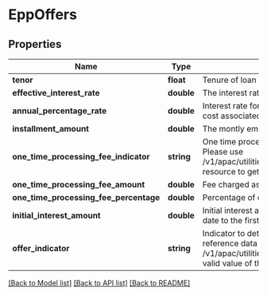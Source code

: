 # EppOffers

## Properties
Name | Type | Description | Notes
------------ | ------------- | ------------- | -------------
**tenor** | **float** | Tenure of loan in months. | 
**effective_interest_rate** | **double** | The interest rate applicable on Loan Amount. | [optional] 
**annual_percentage_rate** | **double** | Interest rate for a whole year. This includes any fees or additional cost associated. | [optional] 
**installment_amount** | **double** | The montly emi for the loan amount taken based on Tenor | [optional] 
**one_time_processing_fee_indicator** | **string** | One time processing fee indicator. This is a reference data field. Please use /v1/apac/utilities/referenceData/{oneTimeProcessingFeeIndicator} resource to get valid value of this field with description. | [optional] 
**one_time_processing_fee_amount** | **double** | Fee charged as part of one time processing. | [optional] 
**one_time_processing_fee_percentage** | **double** | Percentage of one time processing fee charged. | [optional] 
**initial_interest_amount** | **double** | Initial interest amount charged to customer from the epp booking date to the first installment start date | [optional] 
**offer_indicator** | **string** | Indicator to determine if offer is rate or fee based. This is a reference data field. Please use /v1/apac/utilities/referenceData/{offerIndicator} resource to get valid value of this field with description. | [optional] 

[[Back to Model list]](../../README.md#documentation-for-models) [[Back to API list]](../../README.md#documentation-for-api-endpoints) [[Back to README]](../../README.md)

